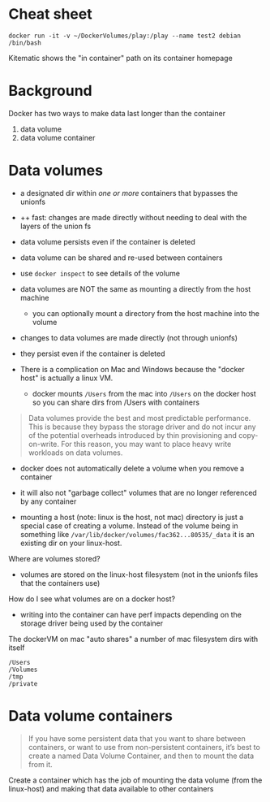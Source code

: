 # Cheat sheet

```
docker run -it -v ~/DockerVolumes/play:/play --name test2 debian /bin/bash
```

Kitematic shows the "in container" path on its container homepage

# Background

Docker has two ways to make data last longer than the container

1. data volume
2. data volume container


# Data volumes

* a designated dir within _one or more_ containers that bypasses the unionfs
* ++ fast: changes are made directly without needing to deal with the layers of the union fs
* data volume persists even if the container is deleted
* data volume can be shared and re-used between containers
* use `docker inspect` to see details of the volume
* data volumes are NOT the same as mounting a directly from the host machine
    * you can optionally mount a directory from the host machine into the volume
* changes to data volumes are made directly (not through unionfs)
* they persist even if the container is deleted

* There is a complication on Mac and Windows because the "docker host" is actually a linux VM.
    * docker mounts `/Users` from the mac into `/Users` on the docker host so you can share dirs from /Users with containers
> Data volumes provide the best and most predictable
> performance. This is because they bypass the storage
> driver and do not incur any of the potential
> overheads introduced by thin provisioning and
> copy-on-write. For this reason, you may want to place
> heavy write workloads on data volumes.


* docker does not automatically delete a volume when you remove a container
* it will also not "garbage collect" volumes that are no longer referenced by any container

* mounting a host (note: linux is the host, not mac) directory is just a special case of creating a volume. Instead of the volume being in something like `/var/lib/docker/volumes/fac362...80535/_data` it is an existing dir on your linux-host.

Where are volumes stored?

* volumes are stored on the linux-host filesystem (not in the unionfs files that the containers use)

How do I see what volumes are on a docker host?


* writing into the container can have perf impacts depending on the storage driver being used by the container

The dockerVM on mac "auto shares" a number of mac filesystem dirs with itself

```
/Users
/Volumes
/tmp
/private
```

# Data volume containers

> If you have some persistent data that you want to share between containers,
> or want to use from non-persistent containers, it’s best to create a named Data
> Volume Container, and then to mount the data from it.

Create a container which has the job of mounting the data volume (from the linux-host) and making that data available to other containers
